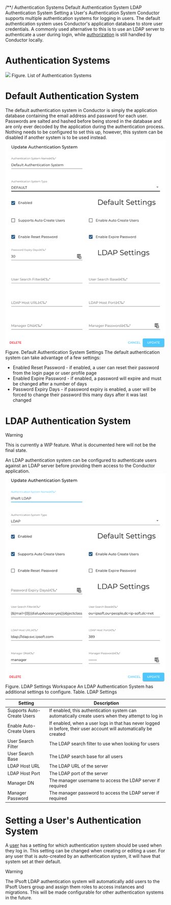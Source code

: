 /\*\*/ Authentication Systems Default Authentication System LDAP Authentication System Setting a User's Authentication System
Conductor supports multiple authentication systems for logging in users. The default authentication system uses Conductor's application database to store user credentials. A commonly used alternative to this is to use an LDAP server to authenticate a user during login, while [authorization](Authorization%20Guide) is still handled by Conductor locally. 
# Authentication Systems
![](attachments/32510212/32510213.png)
Figure. List of Authentication Systems
# Default Authentication System
The default authentication system in Conductor is simply the application database containing the email address and password for each user. Passwords are salted and hashed before being stored in the database and are only ever decoded by the application during the authentication process. Nothing needs to be configured to set this up, however, this system can be disabled if another system is to be used instead.
![](attachments/32510212/32510214.png)
Figure. Default Authentication System Settings
The default authentication system can take advantage of a few settings:
-   Enabled Reset Password - if enabled, a user can reset their password from the login page or user profile page
-   Enabled Expire Password - if enabled, a password will expire and must be changed after a number of days
-   Password Expiry Days - if password expiry is enabled, a user will be forced to change their password this many days after it was last changed
# LDAP Authentication System
> [!warning]  
>
> This is currently a WIP feature. What is documented here will not be the final state.

An LDAP authentication system can be configured to authenticate users against an LDAP server before providing them access to the Conductor application. 
![](attachments/32510212/32510215.png)
Figure. LDAP Settings Workspace
An LDAP Authentication System has additional settings to configure.
Table. LDAP Settings

| Setting | Description |
| ----|----|
| Supports Auto-Create Users | If enabled, this authentication system can automatically create users when they attempt to log in |
| Enable Auto-Create Users | If enabled, when a user logs in that has never logged in before, their user account will automatically be created |
| User Search Filter | The LDAP search filter to use when looking for users |
| User Search Base | The LDAP search base for all users |
| LDAP Host URL | The LDAP URL of the server |
| LDAP Host Port | The LDAP port of the server |
| Manager DN | The manager username to access the LDAP server if required |
| Manager Password | The manager password to access the LDAP server if required |

# Setting a User's Authentication System
A [user](Authorization%20Guide) has a setting for which authentication system should be used when they log in. This setting can be changed when creating or editing a user. For any user that is auto-created by an authentication system, it will have that system set at their default.
> [!warning]  
>
> The IPsoft LDAP authentication system will automatically add users to the IPsoft Users group and assign them roles to access instances and migrations. This will be made configurable for other authentication systems in the future.

